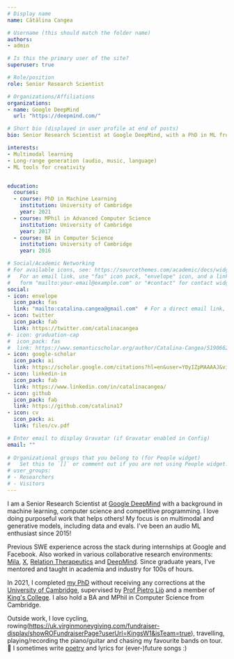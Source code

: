 ```yaml
---
# Display name
name: Cătălina Cangea

# Username (this should match the folder name)
authors:
- admin

# Is this the primary user of the site?
superuser: true

# Role/position
role: Senior Research Scientist

# Organizations/Affiliations
organizations:
- name: Google DeepMind
  url: "https://deepmind.com/"

# Short bio (displayed in user profile at end of posts)
bio: Senior Research Scientist at Google DeepMind, with a PhD in ML from the University of Cambridge. Focus on multimodal generative models and sequence modelling at scale, data and evals. Motivated by contributing ML-based knowledge, ideas and improvements to real-world systems!

interests:
- Multimodal learning
- Long-range generation (audio, music, language)
- ML tools for creativity


education:
  courses:
  - course: PhD in Machine Learning
    institution: University of Cambridge
    year: 2021
  - course: MPhil in Advanced Computer Science
    institution: University of Cambridge
    year: 2017
  - course: BA in Computer Science
    institution: University of Cambridge
    year: 2016

# Social/Academic Networking
# For available icons, see: https://sourcethemes.com/academic/docs/widgets/#icons
#   For an email link, use "fas" icon pack, "envelope" icon, and a link in the
#   form "mailto:your-email@example.com" or "#contact" for contact widget.
social:
- icon: envelope
  icon_pack: fas
  link: "mailto:catalina.cangea@gmail.com"  # For a direct email link, use "mailto:test@example.org".
- icon: twitter
  icon_pack: fab
  link: https://twitter.com/catalinacangea
#- icon: graduation-cap
#  icon_pack: fas
#  link: https://www.semanticscholar.org/author/Catalina-Cangea/51906624?sort=total-citations
- icon: google-scholar
  icon_pack: ai
  link: https://scholar.google.com/citations?hl=en&user=Y0yIZpMAAAAJ&view_op=list_works&sortby=pubdate
- icon: linkedin-in
  icon_pack: fab
  link: https://www.linkedin.com/in/catalinacangea/
- icon: github
  icon_pack: fab
  link: https://github.com/catalina17
- icon: cv
  icon_pack: ai
  link: files/cv.pdf

# Enter email to display Gravatar (if Gravatar enabled in Config)
email: ""
  
# Organizational groups that you belong to (for People widget)
#   Set this to `[]` or comment out if you are not using People widget.  
# user_groups:
# - Researchers
# - Visitors
---
```


I am a Senior Research Scientist at [Google DeepMind](http://deepmind.com) with a background in machine learning, computer science and competitive programming. I love doing purposeful work that helps others! My focus is on multimodal and generative models, including data and evals. I've been an audio ML enthusiast since 2015!

Previous SWE experience across the stack during internships at Google and Facebook. Also worked in various collaborative research environments: [Mila](http://mila.quebec), [X](http://x.company), [Relation Therapeutics](https://www.relationrx.com/) and [DeepMind](http://deepmind.com). Since graduate years, I've mentored and taught in academia and industry for 100s of hours.

In 2021, I completed [my PhD](https://doi.org/10.17863/CAM.72490) without receiving any corrections at the [University of Cambridge](https://www.cam.ac.uk), supervised by [Prof Pietro Liò](https://www.cl.cam.ac.uk/~pl219/) and a member of [King's College](https://www.kings.cam.ac.uk). I also hold a BA and MPhil in Computer Science from Cambridge.

Outside work, I love cycling, rowing(https://uk.virginmoneygiving.com/fundraiser-display/showROFundraiserPage?userUrl=KingsW1&isTeam=true), travelling, playing/recording the piano/guitar and chasing my favourite bands on tour. 🎼 I sometimes write [poetry](https://www.deviantart.com/slowfretboarddancer/gallery/all) and lyrics for (ever-)future songs :)
